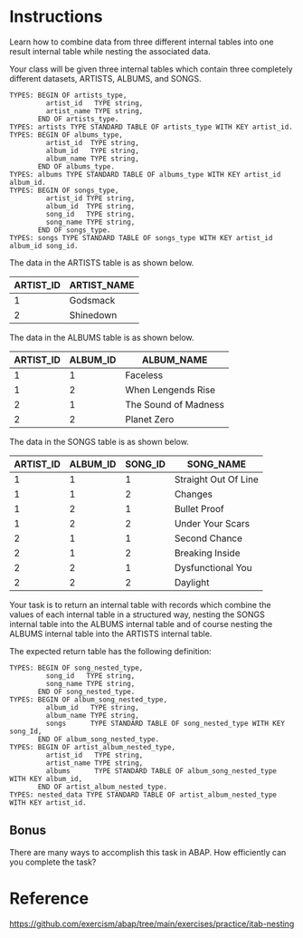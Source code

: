 # Instructions

Learn how to combine data from three different internal tables into one result internal table while nesting the associated data. 

Your class will be given three internal tables which contain three completely different datasets, ARTISTS, ALBUMS, and SONGS. 


```abap
TYPES: BEGIN OF artists_type,
         artist_id   TYPE string,
         artist_name TYPE string,
       END OF artists_type.
TYPES: artists TYPE STANDARD TABLE OF artists_type WITH KEY artist_id.
TYPES: BEGIN OF albums_type,
         artist_id  TYPE string,
         album_id   TYPE string,
         album_name TYPE string,
       END OF albums_type.
TYPES: albums TYPE STANDARD TABLE OF albums_type WITH KEY artist_id album_id.
TYPES: BEGIN OF songs_type,
         artist_id TYPE string,
         album_id  TYPE string,
         song_id   TYPE string,
         song_name TYPE string,
       END OF songs_type.
TYPES: songs TYPE STANDARD TABLE OF songs_type WITH KEY artist_id album_id song_id.
```

The data in the ARTISTS table is as shown below.

| ARTIST_ID | ARTIST_NAME | 
| --- | --- | 
| 1 | Godsmack | 
| 2 | Shinedown | 

The data in the ALBUMS table is as shown below.

| ARTIST_ID | ALBUM_ID | ALBUM_NAME |
| --- | --- | --- |
| 1 | 1 | Faceless | 
| 1 | 2 | When Lengends Rise |
| 2 | 1 | The Sound of Madness |
| 2 | 2 | Planet Zero |

The data in the SONGS table is as shown below.

| ARTIST_ID | ALBUM_ID | SONG_ID | SONG_NAME |
| --- | --- | --- | --- |
| 1 | 1 | 1 | Straight Out Of Line |
| 1 | 1 | 2 | Changes |
| 1 | 2 | 1 | Bullet Proof |
| 1 | 2 | 2 | Under Your Scars |
| 2 | 1 | 1 | Second Chance |
| 2 | 1 | 2 | Breaking Inside |
| 2 | 2 | 1 | Dysfunctional You |
| 2 | 2 | 2 | Daylight |

Your task is to return an internal table with records which combine the values of each internal table in a structured way, nesting the SONGS internal table into the ALBUMS internal table and of course nesting the ALBUMS internal table into the ARTISTS internal table.  

The expected return table has the following definition:

```abap
TYPES: BEGIN OF song_nested_type,
         song_id   TYPE string,
         song_name TYPE string,
       END OF song_nested_type.
TYPES: BEGIN OF album_song_nested_type,
         album_id   TYPE string,
         album_name TYPE string,
         songs      TYPE STANDARD TABLE OF song_nested_type WITH KEY song_Id,
       END OF album_song_nested_type.
TYPES: BEGIN OF artist_album_nested_type,
         artist_id   TYPE string,
         artist_name TYPE string,
         albums      TYPE STANDARD TABLE OF album_song_nested_type WITH KEY album_id,
       END OF artist_album_nested_type.
TYPES: nested_data TYPE STANDARD TABLE OF artist_album_nested_type WITH KEY artist_id.
```

## Bonus

There are many ways to accomplish this task in ABAP. How efficiently can you complete the task? 


# Reference

https://github.com/exercism/abap/tree/main/exercises/practice/itab-nesting